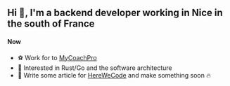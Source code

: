 ## Hi 🤙, I'm a backend developer working in Nice in the south of France

#### Now

- ⚽️ Work for  to [MyCoachPro](https://www.mycoach.pro/)
- 🤖  Interested in Rust/Go and the software architecture
- :calendar: Write some article for [HereWeCode](https://herewecode.io/fr/blog/author/hugomufraggi/) and make something soon :fire:


<!--
**Mufraggi/mufraggi** is a ✨ _special_ ✨ repository because its `README.md` (this file) appears on your GitHub profile.

Here are some ideas to get you started:

- 🔭 I’m currently working on ...
- 🌱 I’m currently learning ...
- 👯 I’m looking to collaborate on ...
- 🤔 I’m looking for help with ...
- 💬 Ask me about ...
- 📫 How to reach me: ...
- 😄 Pronouns: ...
- ⚡ Fun fact: ...
-->
